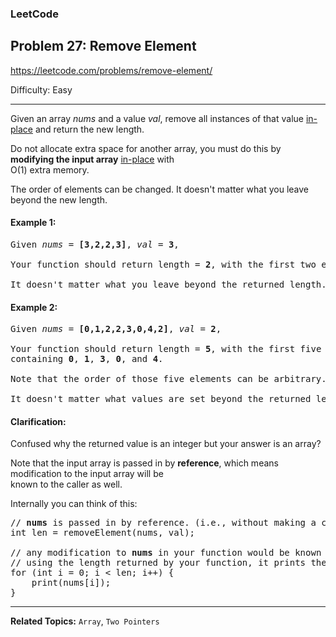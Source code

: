 ### LeetCode 
## Problem 27: Remove Element

https://leetcode.com/problems/remove-element/

Difficulty: Easy

---

Given an array *nums* and a value *val*, remove all instances of that value [in-place](https://en.wikipedia.org/wiki/In-place_algorithm) and return the new length.

Do not allocate extra space for another array, you must do this by **modifying the input array** [in-place](https://en.wikipedia.org/wiki/In-place_algorithm) with<br>O(1) extra memory.

The order of elements can be changed. It doesn't matter what you leave beyond the new length.

#### Example 1:

<pre>
Given <i>nums</i> = <b>[3,2,2,3]</b>, <i>val</i> = <b>3</b>,

Your function should return length = <b>2</b>, with the first two elements of nums being <b>2</b>.

It doesn't matter what you leave beyond the returned length.
</pre>

#### Example 2:

<pre>
Given <i>nums</i> = <b>[0,1,2,2,3,0,4,2]</b>, <i>val</i> = <b>2</b>,

Your function should return length = <b>5</b>, with the first five elements of nums 
containing <b>0</b>, <b>1</b>, <b>3</b>, <b>0</b>, and <b>4</b>.

Note that the order of those five elements can be arbitrary.

It doesn't matter what values are set beyond the returned length.
</pre>

#### Clarification:

Confused why the returned value is an integer but your answer is an array?

Note that the input array is passed in by **reference**, which means modification to the input array will be<br>known to the caller as well.

Internally you can think of this:

<pre>
// <b>nums</b> is passed in by reference. (i.e., without making a copy)
int len = removeElement(nums, val);

// any modification to <b>nums</b> in your function would be known by the caller.
// using the length returned by your function, it prints the first <b>len</b> elements.
for (int i = 0; i < len; i++) {
    print(nums[i]);
}
</pre>
---

**Related Topics:** 
`Array`, `Two Pointers`